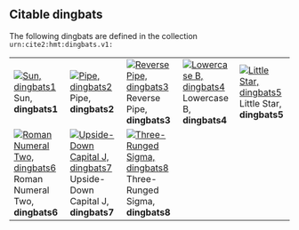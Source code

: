 
## Citable dingbats

The following dingbats are defined in the collection `urn:cite2:hmt:dingbats.v1:`

|   |   |   |   |   |
| ---  | ---  | ---  | ---  | ---  |
| [![Sun, **dingbats1**](http://www.homermultitext.org/iipsrv?IIIF=/project/homer/pyramidal/deepzoom/hmt/vbbifolio/v1/vb_128v_129r.tif/pct:70.54,58.48999,0.9948,1.704/150,/0/default.jpg)](http://www.homermultitext.org/ict2/?urn=urn:cite2:hmt:vbbifolio.v1:vb_128v_129r@0.7054,0.5849,0.009948,0.01704)<br/>Sun, **dingbats1** | [![Pipe, **dingbats2**](http://www.homermultitext.org/iipsrv?IIIF=/project/homer/pyramidal/deepzoom/citebl/burney86imgs/v1/burney_ms_86_f083r.tif/pct:40.94999,64.07,5.6,2.411/150,/0/default.jpg)](http://www.homermultitext.org/ict2/?urn=urn:cite2:citebl:burney86imgs.v1:burney_ms_86_f083r@0.4095,0.6407,0.05600,0.02411)<br/>Pipe, **dingbats2** | [![Reverse Pipe, **dingbats3**](http://www.homermultitext.org/iipsrv?IIIF=/project/homer/pyramidal/deepzoom/citebl/burney86imgs/v1/burney_ms_86_f083r.tif/pct:29.16,65.97,3.705,2.22399/150,/0/default.jpg)](http://www.homermultitext.org/ict2/?urn=urn:cite2:citebl:burney86imgs.v1:burney_ms_86_f083r@0.2916,0.6597,0.03705,0.02224)<br/>Reverse Pipe, **dingbats3** | [![Lowercase B, **dingbats4**](http://www.homermultitext.org/iipsrv?IIIF=/project/homer/pyramidal/deepzoom/citebl/burney86imgs/v1/burney_ms_86_f083r.tif/pct:40.72,66.29,2.526,2.496/150,/0/default.jpg)](http://www.homermultitext.org/ict2/?urn=urn:cite2:citebl:burney86imgs.v1:burney_ms_86_f083r@0.4072,0.6629,0.02526,0.02496)<br/>Lowercase B, **dingbats4** | [![Little Star, **dingbats5**](http://www.homermultitext.org/iipsrv?IIIF=/project/homer/pyramidal/deepzoom/citebl/burney86imgs/v1/burney_ms_86_f083r.tif/pct:19.64,68.53,2.926,2.004/150,/0/default.jpg)](http://www.homermultitext.org/ict2/?urn=urn:cite2:citebl:burney86imgs.v1:burney_ms_86_f083r@0.1964,0.6853,0.02926,0.02004)<br/>Little Star, **dingbats5** |
| [![Roman Numeral Two, **dingbats6**](http://www.homermultitext.org/iipsrv?IIIF=/project/homer/pyramidal/deepzoom/citebl/burney86imgs/v1/burney_ms_86_f083r.tif/pct:18.50999,70.17999,4.67399,2.734/150,/0/default.jpg)](http://www.homermultitext.org/ict2/?urn=urn:cite2:citebl:burney86imgs.v1:burney_ms_86_f083r@0.1851,0.7018,0.04674,0.02734)<br/>Roman Numeral Two, **dingbats6** | [![Upside-Down Capital J, **dingbats7**](http://www.homermultitext.org/iipsrv?IIIF=/project/homer/pyramidal/deepzoom/citebl/burney86imgs/v1/burney_ms_86_f083r.tif/pct:35.87,73.09,3.263,2.343/150,/0/default.jpg)](http://www.homermultitext.org/ict2/?urn=urn:cite2:citebl:burney86imgs.v1:burney_ms_86_f083r@0.3587,0.7309,0.03263,0.02343)<br/>Upside-Down Capital J, **dingbats7** | [![Three-Runged Sigma, **dingbats8**](http://www.homermultitext.org/iipsrv?IIIF=/project/homer/pyramidal/deepzoom/citebl/burney86imgs/v1/burney_ms_86_f083r.tif/pct:34.42,75.16,4.905,2.496/150,/0/default.jpg)](http://www.homermultitext.org/ict2/?urn=urn:cite2:citebl:burney86imgs.v1:burney_ms_86_f083r@0.3442,0.7516,0.04905,0.02496)<br/>Three-Runged Sigma, **dingbats8** |